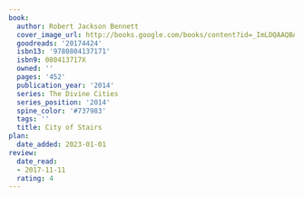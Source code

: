 ```yaml
---
book:
  author: Robert Jackson Bennett
  cover_image_url: http://books.google.com/books/content?id=_ImLDQAAQBAJ&printsec=frontcover&img=1&zoom=1&edge=curl&source=gbs_api
  goodreads: '20174424'
  isbn13: '9780804137171'
  isbn9: 080413717X
  owned: ''
  pages: '452'
  publication_year: '2014'
  series: The Divine Cities
  series_position: '2014'
  spine_color: '#737983'
  tags: ''
  title: City of Stairs
plan:
  date_added: 2023-01-01
review:
  date_read:
  - 2017-11-11
  rating: 4
---
```

